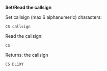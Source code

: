 __Set/Read the callsign__

Set callsign (max 6 alphanumeric) characters:

	CS callsign

Read the callsign:

	CS
	
Returns: the callsign

`CS DL1XY`
